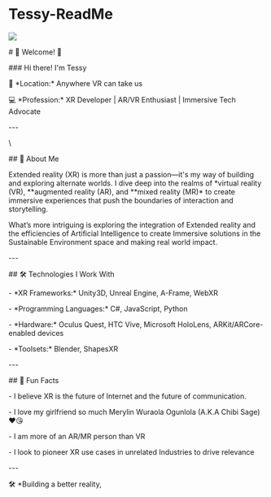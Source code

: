 # Tessy-ReadMe
![](https://lh7-rt.googleusercontent.com/docsz/AD_4nXcLBgKHgjzNc-nfVHsCSr9jrIYyocjZAXeBrsuueUdybNYL2GITTfO9Nz5w47tMhYzJYgxhnDR0mGy5EIrO9cX790oo63X6rJVqtTiW0r29lfzyub2O-E8nlbqQhSjvow7IhOx3bw?key=5wdDgIDSLAobQBW7Gss6qoeA)

\# 👾 Welcome! 🌌  

\### Hi there! I'm Tessy

📍 \*Location:\* Anywhere VR can take us  

💻 \*Profession:\* XR Developer | AR/VR Enthusiast | Immersive Tech Advocate  

\---

\


\## 🚀 About Me  

Extended reality (XR) is more than just a passion—it's my way of building and exploring alternate worlds. I dive deep into the realms of \*virtual reality (VR), \*\*augmented reality (AR), and \*\*mixed reality (MR)\* to create immersive experiences that push the boundaries of interaction and storytelling.

What’s more intriguing is exploring the integration of Extended reality and the efficiencies of Artificial Intelligence to create Immersive solutions in the Sustainable Environment space and making real world impact. 

\---

\## 🛠 Technologies I Work With  

\- \*XR Frameworks:\* Unity3D, Unreal Engine, A-Frame, WebXR  

\- \*Programming Languages:\* C#, JavaScript, Python  

\- \*Hardware:\* Oculus Quest, HTC Vive, Microsoft HoloLens, ARKit/ARCore-enabled devices  

\- \*Toolsets:\* Blender, ShapesXR

\---

\## 🌟 Fun Facts  

\- I believe XR is the future of Internet and the future of communication. 

\- I love my girlfriend so much Merylin Wuraola Ogunlola (A.K.A Chibi Sage) ❤️😘

\- I am more of an AR/MR person than VR

\- I look to pioneer XR use cases in unrelated Industries to drive relevance

\---

🛠 \*Building a better reality,
